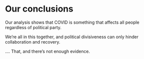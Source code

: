 # Our conclusions

Our analysis shows that COVID is something that affects all people regardless of political party. 

We’re all in this together, and political divisiveness can only hinder collaboration and recovery. 

.... That, and there’s not enough evidence.
